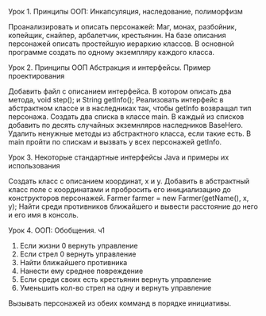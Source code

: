 Урок 1. Принципы ООП: Инкапсуляция, наследование, полиморфизм

Проанализировать и описать персонажей: Маг, монах, разбойник, копейщик, снайпер, арбалетчик, крестьянин. На базе описания персонажей описать простейшую иерархию классов. В основной программе создать по одному экземпляру каждого класса.

Урок 2. Принципы ООП Абстракция и интерфейсы. Пример проектирования

Добавить файл с описанием интерфейса. В котором описать два метода, void step(); и String getInfo(); Реализовать интерфейс в абстрактном классе и в наследниках так, чтобы getInfo возвращал тип персонажа. Создать два списка в классе main. В каждый из списков добавить по десять случайных экземнляров наследников BaseHero. Удалить ненужные методы из абстрактного класса, если такие есть. В main пройти по спискам и вызвать у всех персонажей getInfo.

Урок 3. Некоторые стандартные интерфейсы Java и примеры их использования

Создать класс с описанием координат, x и y.
Добавить в абстрактный класс поле с координатами и пробросить его инициализацию до конструкторов персонажей. Farmer farmer = new Farmer(getName(), x, y);
Найти среди противников ближайшего и вывести расстояние до него и его имя в консоль.

Урок 4. ООП: Обобщения. ч1
1. Если жизни 0 вернуть управление
2. Если стрел 0 вернуть управление
3. Найти ближайшего противника
4. Нанести ему среднее повреждение
5. Если среди своих есть крестьянин вернуть управление
6. Уменьшить кол-во стрел на одну и вернуть управление

Вызывать персонажей из обеих комманд в порядке инициативы.